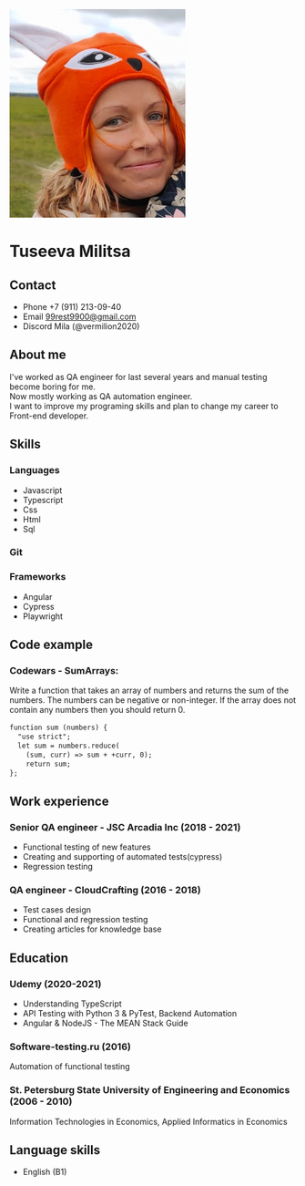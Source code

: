 ![photo](/img/photo.png)
# Tuseeva Militsa
## Contact 
* Phone +7 (911) 213-09-40 <br>
* Email 99rest9900@gmail.com  <br>
* Discord Mila (@vermilion2020) <br>

## About me

I've worked as QA engineer for last several years and manual testing become boring for me. <br>
Now mostly working as QA automation engineer. <br>
I want to improve my programing skills and plan to change my career to Front-end developer.

## Skills

### Languages
 - Javascript 
 - Typescript 
 - Css 
 - Html 
 - Sql
### Git
### Frameworks 
 - Angular
 - Cypress 
 - Playwright 

## Code example
### Codewars - SumArrays: 
Write a function that takes an array of numbers and returns the sum of the numbers. The numbers can be negative or non-integer. If the array does not contain any numbers then you should return 0.

```
function sum (numbers) {
  "use strict";
  let sum = numbers.reduce(
    (sum, curr) => sum + +curr, 0);
    return sum;
};
```

## Work experience

### Senior QA engineer - JSC Arcadia Inc (2018 - 2021)
- Functional testing of new features
- Creating and supporting of automated tests(cypress)
- Regression testing

### QA engineer - CloudCrafting (2016 - 2018)
- Test cases design
- Functional and regression testing
- Creating articles for knowledge base

## Education
### Udemy (2020-2021)
- Understanding TypeScript
- API Testing with Python 3 & PyTest, Backend Automation
- Angular & NodeJS - The MEAN Stack Guide
  
### Software-testing.ru (2016)
Automation of functional testing 

### St. Petersburg State University of Engineering and Economics (2006 - 2010)
Information Technologies in Economics, Applied Informatics in Economics

## Language skills
* English (B1)

